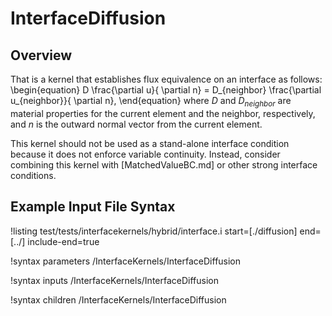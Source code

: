# InterfaceDiffusion

## Overview

That is a kernel that establishes flux equivalence on an interface as follows:
\begin{equation}
D \frac{\partial u}{ \partial n} = D_{neighbor} \frac{\partial u_{neighbor}}{ \partial n},
\end{equation}
where $D$ and $D_{neighbor}$ are material properties for the current element and the neighbor, respectively, and
$n$ is the outward normal vector from the current element.

This kernel should not be used as a
stand-alone interface condition because it does not enforce variable continuity. Instead, consider
combining this kernel with [MatchedValueBC.md] or other strong interface conditions.

## Example Input File Syntax

!listing test/tests/interfacekernels/hybrid/interface.i start=[./diffusion] end=[../] include-end=true

!syntax parameters /InterfaceKernels/InterfaceDiffusion

!syntax inputs /InterfaceKernels/InterfaceDiffusion

!syntax children /InterfaceKernels/InterfaceDiffusion

